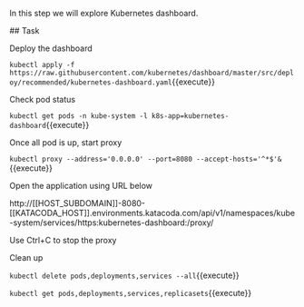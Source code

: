 In this step we will explore Kubernetes dashboard.

## Task

Deploy the dashboard

`kubectl apply -f https://raw.githubusercontent.com/kubernetes/dashboard/master/src/deploy/recommended/kubernetes-dashboard.yaml`{{execute}}

Check pod status

`kubectl get pods -n kube-system -l k8s-app=kubernetes-dashboard`{{execute}}

Once all pod is up, start proxy

`kubectl proxy --address='0.0.0.0' --port=8080 --accept-hosts='^*$'&`{{execute}}

Open the application using URL below

http://[[HOST_SUBDOMAIN]]-8080-[[KATACODA_HOST]].environments.katacoda.com/api/v1/namespaces/kube-system/services/https:kubernetes-dashboard:/proxy/

Use Ctrl+C to stop the proxy

Clean up

`kubectl delete pods,deployments,services --all`{{execute}}

`kubectl get pods,deployments,services,replicasets`{{execute}}
